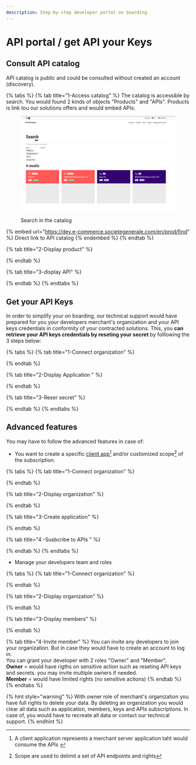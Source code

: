 ```yaml
---
description: Step-by-step developer portal on boarding
---
```


# API portal / get API your Keys

## Consult API catalog

API catalog is public and could be consulted without created an account (discovery).

{% tabs %}
{% tab title="1-Access catalog" %}
The catalog is accessible by search. You would found 2 kinds of objects "Products" and "APIs". Products is link tou our solutions offers and would embed APIs.&#x20;

<figure><img src="../../.gitbook/assets/Capture d’écran du 2023-04-23 17-05-46 (1).png" alt=""><figcaption><p>Search in the catalog</p></figcaption></figure>

{% embed url="https://dev.e-commerce.societegenerale.com/en/prod/find" %}
Direct link to API catalog
{% endembed %}
{% endtab %}

{% tab title="2-Display product" %}

{% endtab %}

{% tab title="3-display API" %}

{% endtab %}
{% endtabs %}

## Get your API Keys

In order to simplify your on boarding, our technical support would have prepared for you your developers merchant's organization and your API keys credentials in conformity of your contracted solutions. This, you **can retrieve your API keys credentials by reseting your secret** by folllowing the 3 steps below:

{% tabs %}
{% tab title="1-Connect organization" %}

{% endtab %}

{% tab title="2-Display Application " %}

{% endtab %}

{% tab title="3-Reser secret" %}

{% endtab %}
{% endtabs %}

## Advanced features

You may have to follow the advanced features in case of:

* You want to create a specific [client app](#user-content-fn-1)[^1]  and/or customized scope[^2] of the subscription.

{% tabs %}
{% tab title="1-Connect organization" %}

{% endtab %}

{% tab title="2-Display organization" %}

{% endtab %}

{% tab title="3-Create application" %}

{% endtab %}

{% tab title="4 -Susbcribe to APIs " %}

{% endtab %}
{% endtabs %}

* Manage your developers team and roles

{% tabs %}
{% tab title="1-Connect organization" %}

{% endtab %}

{% tab title="2-Display organization" %}

{% endtab %}

{% tab title="3-Display members" %}

{% endtab %}

{% tab title="4-Invite member" %}
You can invite any developers to join your organization. But in case they would have to create an account to log in.\
You can grant your developer with 2 roles "Owner" and "Member".\
**Owner** = would have rigths on sensitive action such as reseting API keys and secrets. you may invite multiple owners if needed.\
**Member** = would have limited rights (no sensitive actions)&#x20;
{% endtab %}
{% endtabs %}



{% hint style="warning" %}
With owner role of merchant's organization you have full rights to delete your data. By deleting an organization you would clear all data such as application, members, keys and APIs subscriptions. In case of, you would have to recreate all data or contact our technical support.
{% endhint %}

[^1]: A client application represents a merchant server application taht would consume the APIs&#x20;

[^2]: Scope are used to delimit a set of API endpoints and rights
